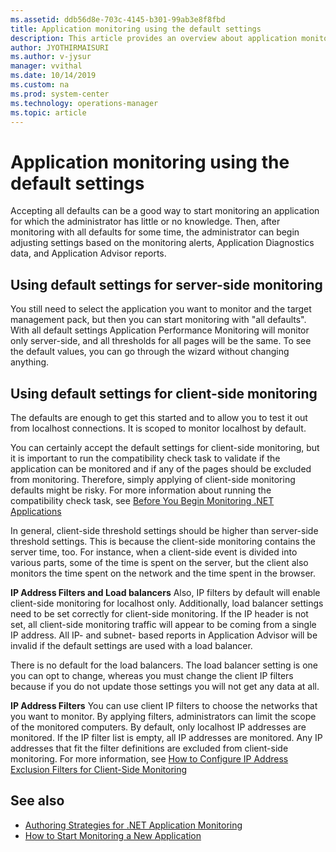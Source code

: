 ```yaml
---
ms.assetid: ddb56d8e-703c-4145-b301-99ab3e8f8fbd
title: Application monitoring using the default settings
description: This article provides an overview about application monitoring using the default settings
author: JYOTHIRMAISURI
ms.author: v-jysur
manager: vvithal
ms.date: 10/14/2019
ms.custom: na
ms.prod: system-center
ms.technology: operations-manager
ms.topic: article
---
```


# Application monitoring using the default settings

Accepting all defaults can be a good way to start monitoring an application for which the administrator has little or no knowledge. Then, after monitoring with all defaults for some time, the administrator can begin adjusting settings based on the monitoring alerts, Application Diagnostics data, and Application Advisor reports.

## Using default settings for server-side monitoring

You still need to select the application you want to monitor and the target management pack, but then you can start monitoring with "all defaults". With all default settings Application Performance Monitoring will monitor only server-side, and all thresholds for all pages will be the same. To see the default values, you can go through the wizard without changing anything.

## Using default settings for client-side monitoring

The defaults are enough to get this started and to allow you to test it out from localhost connections. It is scoped to monitor localhost by default.

You can certainly accept the default settings for client-side monitoring, but it is important to run the compatibility check task to validate if the application can be monitored and if any of the pages should be excluded from monitoring. Therefore, simply applying of client-side monitoring defaults might be risky. For more information about running the compatibility check task, see [Before You Begin Monitoring .NET Applications](https://docs.microsoft.com/previous-versions/system-center/system-center-2012-r2/hh543994(v=sc.12))

In general, client-side threshold settings should be higher than server-side threshold settings. This is because the client-side monitoring contains the server time, too. For instance, when a client-side event is divided into various parts, some of the time is spent on the server, but the client also monitors the time spent on the network and the time spent in the browser.

**IP Address Filters and Load balancers**  Also, IP filters by default will enable client-side monitoring for localhost only. Additionally, load balancer settings need to be set correctly for client-side monitoring. If the IP header is not set, all client-side monitoring traffic will appear to be coming from a single IP address. All IP- and subnet- based reports in Application Advisor will be invalid if the default settings are used with a load balancer.

There is no default for the load balancers. The load balancer setting is one you can opt to change, whereas you must change the client IP filters because if you do not update those settings you will not get any data at all.

**IP Address Filters**  You can use client IP filters to choose the networks that you want to monitor. By applying filters, administrators can limit the scope of the monitored computers. By default, only localhost IP addresses are monitored. If the IP filter list is empty, all IP addresses are monitored. Any IP addresses that fit the filter definitions are excluded from client-side monitoring. For more information, see [How to Configure IP Address Exclusion Filters for Client-Side Monitoring](https://docs.microsoft.com/previous-versions/system-center/system-center-2012-R2/hh543988%28v%3dsc.12%29)

## See also

- [Authoring Strategies for .NET Application Monitoring](author-strategies-net-application-monitoring.md)
- [How to Start Monitoring a New Application](https://docs.microsoft.com/previous-versions/system-center/system-center-2012-R2/hh544005%28v%3dsc.12%29)
